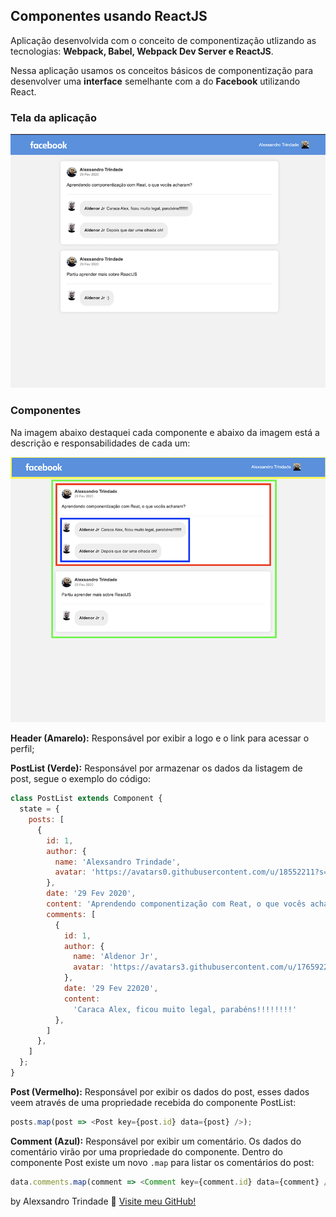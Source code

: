 ## Componentes usando ReactJS

Aplicação desenvolvida com o conceito de componentização utlizando as tecnologias: **Webpack, Babel, Webpack Dev Server e ReactJS**.

Nessa aplicação usamos os conceitos básicos de componentização para desenvolver uma **interface** semelhante com a do **Facebook** utilizando React.

### Tela da aplicação

![Facebook](.github/postList.png)

### Componentes

Na imagem abaixo destaquei cada componente e abaixo da imagem está a descrição e responsabilidades de cada um:

![Componentes](.github/components.png)

**Header (Amarelo):** Responsável por exibir a logo e o link para acessar o perfil;

**PostList (Verde):** Responsável por armazenar os dados da listagem de post, segue o exemplo do código:

```js
class PostList extends Component {
  state = {
    posts: [
      {
        id: 1,
        author: {
          name: 'Alexsandro Trindade',
          avatar: 'https://avatars0.githubusercontent.com/u/18552211?s=460&v=4'
        },
        date: '29 Fev 2020',
        content: 'Aprendendo componentização com Reat, o que vocês acharam?',
        comments: [
          {
            id: 1,
            author: {
              name: 'Aldenor Jr',
              avatar: 'https://avatars3.githubusercontent.com/u/1765922?s=460&v=4'
            },
            date: '29 Fev 22020',
            content:
              'Caraca Alex, ficou muito legal, parabéns!!!!!!!!'
          },
        ]
      },
    ]
  };
}
```

**Post (Vermelho):** Responsável por exibir os dados do post, esses dados veem através de uma propriedade recebida do componente PostList:

```js
posts.map(post => <Post key={post.id} data={post} />);
```

**Comment (Azul):** Responsável por exibir um comentário. Os dados do comentário virão por uma propriedade do componente. Dentro do componente Post existe um novo `.map` para listar os comentários do post:

```js
data.comments.map(comment => <Comment key={comment.id} data={comment} />);
```

by Alexsandro Trindade :wave: [Visite meu GitHub!](https://github.com/sandrojsd)
